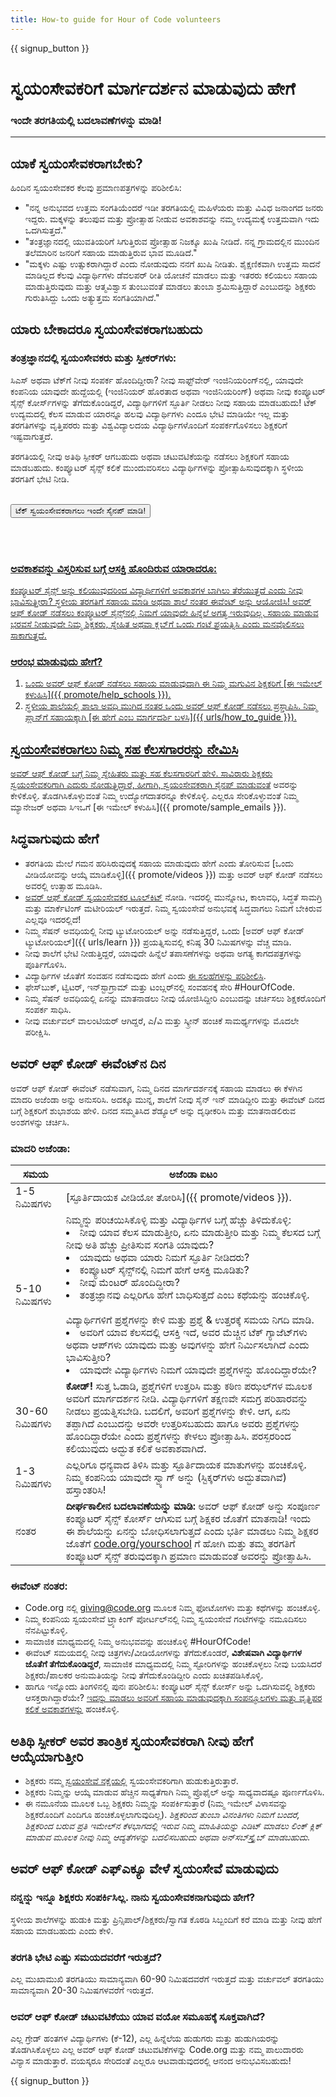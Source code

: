 ```yaml
---
title: How-to guide for Hour of Code volunteers
---
```


{{ signup_button }}

# ಸ್ವಯಂಸೇವಕರಿಗೆ ಮಾರ್ಗದರ್ಶನ ಮಾಡುವುದು ಹೇಗೆ
### ಇಂದೇ ತರಗತಿಯಲ್ಲಿ ಬದಲಾವಣೆಗಳನ್ನು ಮಾಡಿ!

***

## ಯಾಕೆ ಸ್ವಯಂಸೇವಕರಾಗಬೇಕು?
ಹಿಂದಿನ ಸ್ವಯಂಸೇವಕರ ಕೆಲವು ಪ್ರಮಾಣಪತ್ರಗಳನ್ನು ಪರಿಶೀಲಿಸಿ:

- "ನನ್ನ ಅನುಭವದ ಉತ್ತಮ ಸಂಗತಿಯೆಂದರೆ ಇಡೀ ತರಗತಿಯಲ್ಲಿ ಮಹಿಳೆಯರು ಮತ್ತು ವಿವಿಧ ಜನಾಂಗದ ಜನರು ಇದ್ದರು. ಮಕ್ಕಳನ್ನು ತಲುಪುವ ಮತ್ತು ಪ್ರೋತ್ಸಾಹ ನೀಡುವ ಅವಕಾಶವನ್ನು ನಮ್ಮ ಉದ್ಯಮಕ್ಕೆ ಉತ್ತಮವಾಗಿ ಇದು ಒದಗಿಸುತ್ತದೆ."
- "ತಂತ್ರಜ್ಞಾನದಲ್ಲಿ ಯುವತಿಯರಿಗೆ ಸಿಗುತ್ತಿರುವ ಪ್ರೋತ್ಸಾಹ ನಿಜಕ್ಕೂ ಖುಷಿ ನೀಡಿದೆ. ನನ್ನ ಗ್ರಾಮದಲ್ಲಿನ ಮುಂದಿನ ತಲೆಮಾರಿನ ಜನರಿಗೆ ಸಹಾಯ ಮಾಡುತ್ತಿರುವ ಭಾವ ಮೂಡಿದೆ."
- "ಮಕ್ಕಳು ಎಷ್ಟು ಉತ್ಸುಕರಾಗಿದ್ದಾರೆ ಎಂದು ನೋಡುವುದು ನನಗೆ ಖುಷಿ ನೀಡಿತು. ಶೈಕ್ಷಣಿಕವಾಗಿ ಉತ್ತಮ ಸಾದನೆ ಮಾಡಿಲ್ಲದ ಕೆಲವು ವಿದ್ಯಾರ್ಥಿಗಳು ಡೆವಲಪರ್ ರೀತಿ ಯೋಚನೆ ಮಾಡಲು ಮತ್ತು ಇತರರು ಕಲಿಯಲು ಸಹಾಯ ಮಾಡುತ್ತಿರುವುದು ಮತ್ತು ಆತ್ಮವಿಶ್ವಾಸ ತುಂಬುವಂತೆ ಮಾಡಲು ತುಂಬಾ ಶ್ರಮಿಸುತ್ತಿದ್ದಾರೆ ಎಂಬುದನ್ನು ಶಿಕ್ಷಕರು ಗುರುತಿಸಿದ್ದು ಒಂದು ಅತ್ಯುತ್ತಮ ಸಂಗತಿಯಾಗಿದೆ."

## ಯಾರು ಬೇಕಾದರೂ ಸ್ವಯಂಸೇವಕರಾಗಬಹುದು
### ತಂತ್ರಜ್ಞಾನದಲ್ಲಿ ಸ್ವಯಂಸೇವಕರು ಮತ್ತು ಸ್ಪೀಕರ್‌ಗಳು:
ಸಿಎಸ್ ಅಥವಾ ಟೆಕ್‌ಗೆ ನೀವು ಸಂಪರ್ಕ ಹೊಂದಿದ್ದೀರಾ? ನೀವು ಸಾಫ್ಟ್‌ವೇರ್ ಇಂಜಿನಿಯರಿಂಗ್‌ನಲ್ಲಿ, ಯಾವುದೇ ಕಂಪನಿಯ ಯಾವುದೇ ಹುದ್ದೆಯಲ್ಲಿ (ಇಂಜಿನಿಯರ್ ಹೊರತಾದ ಅಥವಾ ಇಂಜಿನಿಯರಿಂಗ್‌) ಅಥವಾ ನೀವು ಕಂಪ್ಯೂಟರ್ ಸೈನ್ಸ್ ಕೋರ್ಸ್‌ಗಳನ್ನು ತೆಗೆದುಕೊಂಡಿದ್ದರೆ, ವಿದ್ಯಾರ್ಥಿಗಳಿಗೆ ಸ್ಫೂರ್ತಿ ನೀಡಲು ನೀವು ಸಹಾಯ ಮಾಡಬಹುದು! ಟೆಕ್ ಉದ್ಯಮದಲ್ಲಿ ಕೆಲಸ ಮಾಡುವ ಯಾರನ್ನೂ ಹಲವು ವಿದ್ಯಾರ್ಥಿಗಳು ಎಂದೂ ಭೇಟಿ ಮಾಡಿಯೇ ಇಲ್ಲ ಮತ್ತು ತರಗತಿಗಳನ್ನು ವೃತ್ತಿಪರರು ಮತ್ತು ವಿಶ್ವವಿದ್ಯಾಲದಯ ವಿದ್ಯಾರ್ಥಿಗಳೊಂದಿಗೆ ಸಂಪರ್ಕಗೊಳಿಸಲು ಶಿಕ್ಷಕರಿಗೆ ಇಷ್ಟವಾಗುತ್ತದೆ.

ತರಗತಿಯಲ್ಲಿ ನೀವು ಅತಿಥಿ ಸ್ಪೀಕರ್ ಆಗಬಹುದು ಅಥವಾ ಚಟುವಟಿಕೆಯನ್ನು ನಡೆಸಲು ಶಿಕ್ಷಕರಿಗೆ ಸಹಾಯ ಮಾಡಬಹುದು. ಕಂಪ್ಯೂಟರ್ ಸೈನ್ಸ್ ಕಲಿಕೆ ಮುಂದುವರಿಸಲು ವಿದ್ಯಾರ್ಥಿಗಳನ್ನು ಪ್ರೋತ್ಸಾಹಿಸುವುದಕ್ಕಾಗಿ ಸ್ಥಳೀಯ ತರಗತಿಗೆ ಭೇಟಿ ನೀಡಿ.
<br>
<br>

<a href="https://code.org/volunteer"><button>ಟೆಕ್ ಸ್ವಯಂಸೇವಕರಾಗಲು ಇಂದೇ ಸೈನಪ್‌ ಮಾಡಿ!</button>

<br>
<br>

### ಅವಕಾಶವನ್ನು ವಿಸ್ತರಿಸುವ ಬಗ್ಗೆ ಆಸಕ್ತಿ ಹೊಂದಿರುವ ಯಾರಾದರೂ:
ಕಂಪ್ಯೂಟರ್ ಸೈನ್ಸ್ ಅನ್ನು ಕಲಿಯುವುದರಿಂದ ವಿದ್ಯಾರ್ಥಿಗಳಿಗೆ ಅವಕಾಶಗಳ ಬಾಗಿಲು ತೆರೆಯುತ್ತದೆ ಎಂದು ನೀವು ಭಾವಿಸುತ್ತೀರಾ? ಸ್ಥಳೀಯ ತರಗತಿಗೆ ಸಹಾಯ ಮಾಡಿ ಅಥವಾ ಶಾಲೆ ನಂತರ ಈವೆಂಟ್ ಅನ್ನು ಆಯೋಜಿಸಿ! ಅವರ್ ಆಫ್ ಕೋಡ್ ನಡೆಸಲು ಕಂಪ್ಯೂಟರ್ ಸೈನ್ಸ್‌ನಲ್ಲಿ ನಿಮಗೆ ಯಾವುದೇ ಹಿನ್ನೆಲೆ ಅಗತ್ಯ ಇರುವುದಿಲ್ಲ. ಸಹಾಯ ಮಾಡುವ ಭರವಸೆ ನೀಡುವುದೇ ನಿಮ್ಮ ಶಿಕ್ಷಕರು, ಸ್ನೇಹಿತ ಅಥವಾ ಕ್ಲಬ್‌ಗೆ ಒಂದು ಗಂಟೆ ಪ್ರಯತ್ನಿಸಿ ಎಂದು ಮನವೊಲಿಸಲು ಸಾಕಾಗುತ್ತದೆ.

### ಆರಂಭ ಮಾಡುವುದು ಹೇಗೆ?

1. ಒಂದು ಅವರ್ ಆಫ್ ಕೋಡ್ ನಡೆಸಲು ಸಹಾಯ ಮಾಡುವುದಾಗಿ ಈ ನಿಮ್ಮ ಮಗುವಿನ ಶಿಕ್ಷಕರಿಗೆ  [ಈ ಇಮೇಲ್ ಕಳುಹಿಸಿ]({{ promote/help_schools }}).
2. ಸ್ಥಳೀಯ ಶಾಲೆಯಲ್ಲಿ ಶಾಲಾ ಅವಧಿ ಮುಗಿದ ನಂತರ ಒಂದು ಅವರ್ ಆಫ್ ಕೋಡ್ ನಡೆಸಲು ಪ್ರಸ್ತಾಪಿಸಿ. ನಿಮ್ಮ ಪ್ಲಾನ್‌ಗೆ ಸಹಾಯಕ್ಕಾಗಿ [ಈ ಹೇಗೆ ಎಂಬ ಮಾರ್ಗದರ್ಶಿ ಬಳಸಿ]({{ urls/how_to_guide }}).

## ಸ್ವಯಂಸೇವಕರಾಗಲು ನಿಮ್ಮ ಸಹ ಕೆಲಸಗಾರರನ್ನು ನೇಮಿಸಿ
ಅವರ್ ಆಫ್ ಕೋಡ್ ಬಗ್ಗೆ ನಿಮ್ಮ ಸ್ನೇಹಿತರು ಮತ್ತು ಸಹ ಕೆಲಸಗಾರರಿಗೆ ಹೇಳಿ. ಸಾವಿರಾರು ಶಿಕ್ಷಕರು ಸ್ವಯಂಸೇವಕರಿಗಾಗಿ ಎದುರು ನೋಡುತ್ತಿದ್ದಾರೆ, ಹೀಗಾಗಿ, [ಸ್ವಯಂಸೇವಕರಾಗಿ ಸೈನಪ್‌ ಮಾಡುವಂತೆ](https://code.org/volunteer) ಅವರನ್ನು ಕೇಳಿಕೊಳ್ಳಿ. ತೊಡಗಿಸಿಕೊಳ್ಳುವಂತೆ ನಿಮ್ಮ ಉದ್ಯೋಗದಾತರನ್ನೂ ಕೇಳಿಕೊಳ್ಳಿ. ಎಲ್ಲರೂ ಸೇರಿಕೊಳ್ಳುವಂತೆ ನಿಮ್ಮ ಮ್ಯಾನೇಜರ್ ಅಥವಾ ಸಿಇಒಗೆ [ಈ ಇಮೇಲ್ ಕಳುಹಿಸಿ]({{ promote/sample_emails }}).

## ಸಿದ್ಧವಾಗುವುದು ಹೇಗೆ
- ತರಗತಿಯ ಮೇಲೆ ಗಮನ ಹರಿಸಿರುವುದಕ್ಕೆ ಸಹಾಯ ಮಾಡುವುದು ಹೇಗೆ ಎಂದು ತೋರಿಸುವ [ಒಂದು ವೀಡಿಯೋವನ್ನು ಆಯ್ಕೆ ಮಾಡಿಕೊಳ್ಳಿ]({{ promote/videos }}) ಮತ್ತು ಅವರ್ ಆಫ್ ಕೋಡ್ ನಡೆಸಲು ಅವರಲ್ಲಿ ಉತ್ಸಾಹ ಮೂಡಿಸಿ.
- [ಅವರ್ ಆಫ್ ಕೋಡ್ ಸ್ವಯಂಸೇವಕರ ಟೂಲ್‌ಕಿಟ್](/files/hoc-volunteer-toolkit.pdf) ನೋಡಿ. ಇದರಲ್ಲಿ ಮುನ್ನೋಟ, ಕಾಲಾವಧಿ, ಸಿದ್ಧತೆ ಸಾಮಗ್ರಿ ಮತ್ತು ಮಾರ್ಕೆಟಿಂಗ್‌ ಮಟೀರಿಯಲ್ ಇರುತ್ತದೆ. ನಿಮ್ಮ ಸ್ವಯಂಸೇವೆ ಅನುಭವಕ್ಕೆ ಸಿದ್ಧವಾಗಲು ನಿಮಗೆ ಬೇಕಿರುವ ಎಲ್ಲವೂ ಇದರಲ್ಲಿದೆ!
- ನಿಮ್ಮ ಸೆಷನ್ ಅವಧಿಯಲ್ಲಿ ನೀವು ಟ್ಯುಟೋರಿಯಲ್ ಅನ್ನು ನಡೆಸುತ್ತಿದ್ದರೆ, ಒಂದು [ಅವರ್ ಆಫ್ ಕೋಡ್ ಟ್ಯುಟೋರಿಯಲ್‌]({{ urls/learn }}) ಪ್ರಯತ್ನಿಸುವಲ್ಲಿ ಕನಿಷ್ಠ 30 ನಿಮಿಷಗಳನ್ನು ವೆಚ್ಚ ಮಾಡಿ.
- ನೀವು ಶಾಲೆಗೆ ಭೇಟಿ ನೀಡುತ್ತಿದ್ದರೆ, ಯಾವುದೇ ಹಿನ್ನೆಲೆ ತಪಾಸಣೆಗಳನ್ನು ಅಥವಾ ಅಗತ್ಯ ಕಾಗದಪತ್ರಗಳನ್ನು ಪೂರ್ತಿಗೊಳಿಸಿ.
- ವಿದ್ಯಾರ್ಥಿಗಳ ಜೊತೆಗೆ ಸಂವಹನ ನಡೆಸುವುದು ಹೇಗೆ ಎಂದು [ಈ ಸಲಹೆಗಳನ್ನು ಪರಿಶೀಲಿಸಿ](https://code.org/files/CSTT_Volunteers.pdf).
- ಫೇಸ್‌ಬುಕ್‌, ಟ್ವಿಟರ್, ಇನ್‌ಸ್ಟಾಗ್ರಾಮ್ ಮತ್ತು ಟಂಬ್ಲರ್‌ನಲ್ಲಿ ಸಂವಹನಕ್ಕೆ ಸೇರಿ #HourOfCode.
- ನಿಮ್ಮ ಸೆಷನ್‌ ಅವಧಿಯಲ್ಲಿ ಏನನ್ನು ಮಾತನಾಡಲು ನೀವು ಯೋಜಿಸಿದ್ದೀರಿ ಎಂಬುದನ್ನು ಚರ್ಚಿಸಲು ಶಿಕ್ಷಕರೊಂದಿಗೆ ಸಂಪರ್ಕ ಸಾಧಿಸಿ.
- ನೀವು ವರ್ಚುವಲ್ ವಾಲಂಟಿಯರ್ ಆಗಿದ್ದರೆ, ಎ/ವಿ ಮತ್ತು ಸ್ಕ್ರೀನ್‌ ಹಂಚಿಕೆ ಸಾಮರ್ಥ್ಯಗಳನ್ನು ಮೊದಲೇ ಪರೀಕ್ಷಿಸಿ.

## ಅವರ್ ಆಫ್ ಕೋಡ್ ಈವೆಂಟ್‌ನ ದಿನ
ಅವರ್ ಆಫ್ ಕೋಡ್‌ ಈವೆಂಟ್ ನಡೆಸುವಾಗ, ನಿಮ್ಮ ದಿನದ ಮಾರ್ಗದರ್ಶನಕ್ಕೆ ಸಹಾಯ ಮಾಡಲು ಈ ಕೆಳಗಿನ ಮಾದರಿ ಅಜೆಂಡಾ ಅನ್ನು ಅನುಸರಿಸಿ. ಅದಕ್ಕೂ ಮುನ್ನ, ಶಾಲೆಗೆ ನೀವು ಸೈನ್ ಇನ್ ಮಾಡಿದ್ದೀರಿ ಮತ್ತು ಈವೆಂಟ್‌ ದಿನದ ಬಗ್ಗೆ ಶಿಕ್ಷಕರಿಗೆ ಶುಭಾಶಯ ಹೇಳಿ. ದಿನದ ಸಮ್ಮತಿಸಿದ ಶೆಡ್ಯೂಲ್ ಅನ್ನು ದೃಢೀಕರಿಸಿ ಮತ್ತು ಮಾತನಾಡಲಿರುವ ಅಂಶಗಳನ್ನು ಚರ್ಚಿಸಿ.

### ಮಾದರಿ ಅಜೆಂಡಾ:

| ಸಮಯ            | ಅಜೆಂಡಾ ಐಟಂ                                                                                                                                                                                                                                                                                                                                                                                                                 |
| -------------- | -------------------------------------------------------------------------------------------------------------------------------------------------------------------------------------------------------------------------------------------------------------------------------------------------------------------------------------------------------------------------------------------------------------------------- |
| 1-5 ನಿಮಿಷಗಳು   | [ಸ್ಫೂರ್ತಿದಾಯಕ ವೀಡಿಯೋ ತೋರಿಸಿ]({{ promote/videos }}).                                                                                                                                                                                                                                                                                                                                                                        |
| 5-10 ನಿಮಿಷಗಳು  | ನಿಮ್ಮನ್ನು ಪರಿಚಯಿಸಿಕೊಳ್ಳಿ ಮತ್ತು ವಿದ್ಯಾರ್ಥಿಗಳ ಬಗ್ಗೆ ಹೆಚ್ಚು ತಿಳಿದುಕೊಳ್ಳಿ: </ul><li>ನೀವು ಯಾವ ಕೆಲಸ ಮಾಡುತ್ತೀರಿ, ಏನು ಮಾಡುತ್ತೀರಿ ಮತ್ತು ನಿಮ್ಮ ಕೆಲಸದ ಬಗ್ಗೆ ನೀವು ಅತಿ ಹೆಚ್ಚು ಪ್ರೀತಿಸುವ ಸಂಗತಿ ಯಾವುದು?</li><li>ಯಾವುದು ಅಥವಾ ಯಾರು ನಿಮಗೆ ಸ್ಫೂರ್ತಿ ನೀಡಿದರು?</li><li>ಕಂಪ್ಯೂಟರ್ ಸೈನ್ಸ್‌ನಲ್ಲಿ ನಿಮಗೆ ಹೇಗೆ ಆಸಕ್ತಿ ಮೂಡಿತು?</li><li>ನೀವು ಮೆಂಟರ್ ಹೊಂದಿದ್ದೀರಾ?</li><li>ತಂತ್ರಜ್ಞಾನವು ಎಲ್ಲರಿಗೂ ಹೇಗೆ ಬಾಧಿಸುತ್ತದೆ ಎಂಬ ಕಥೆಯನ್ನು ಹಂಚಿಕೊಳ್ಳಿ.</li><br>ವಿದ್ಯಾರ್ಥಿಗಳಿಗೆ ಪ್ರಶ್ನೆಗಳನ್ನು ಕೇಳಿ ಮತ್ತು ಪ್ರಶ್ನೆ & ಉತ್ತರಕ್ಕೆ ಸಮಯ ನಿಗದಿ ಮಾಡಿ.</br> <li> ಅವರಿಗೆ ಯಾವ ಕೆಲಸದಲ್ಲಿ ಆಸಕ್ತಿ ಇದೆ, ಅವರ ಮೆಚ್ಚಿನ ಟೆಕ್ ಗ್ಯಾಜೆಟ್‌ಗಳು ಅಥವಾ ಆಪ್‌ಗಳು ಯಾವುದು ಮತ್ತು ಅವುಗಳನ್ನು ಹೇಗೆ ನಿರ್ಮಿಸಲಾಗಿದೆ ಎಂದು ಭಾವಿಸುತ್ತೀರಿ? </li><li> ಯಾವುದೇ ವಿದ್ಯಾರ್ಥಿಗಳು ನಿಮಗೆ ಯಾವುದೇ ಪ್ರಶ್ನೆಗಳನ್ನು ಹೊಂದಿದ್ದಾರೆಯೇ?</ul> |
| 30-60 ನಿಮಿಷಗಳು | **ಕೋಡ್‌!** ಸುತ್ತ ಓಡಾಡಿ, ಪ್ರಶ್ನೆಗಳಿಗೆ ಉತ್ತರಿಸಿ ಮತ್ತು ಕಠಿಣ ಪಝಲ್‌ಗಳ ಮೂಲಕ ಅವರಿಗೆ ಮಾರ್ಗದರ್ಶನ ನೀಡಿ. ವಿದ್ಯಾರ್ಥಿಗಳಿಗೆ ತಕ್ಷಣವೇ ಸಮಗ್ರ ಪರಿಹಾರವನ್ನು ನೀಡಲು ಪ್ರಯತ್ನಿಸಬೇಡಿ. ಬದಲಿಗೆ, ಅವರಿಗೆ ಪ್ರಶ್ನೆಗಳನ್ನು ಕೇಳಿ. ಆಗ, ಏನು ತಪ್ಪಾಗಿದೆ ಎಂಬುದನ್ನು ಅವರೇ ಉತ್ತರಿಸಬಹುದು ಹಾಗೂ ಅವರು ಪ್ರಶ್ನೆಗಳನ್ನು ಹೊಂದಿದ್ದಾರೆಯೇ ಎಂದು ಪ್ರಶ್ನೆಗಳನ್ನು ಕೇಳಲು ಪ್ರೋತ್ಸಾಹಿಸಿ. ಪರಸ್ಪರರಿಂದ ಕಲಿಯುವುದು ಅದ್ಭುತ ಕಲಿಕೆ ಅವಕಾಶವಾಗಿದೆ.                                                  |
| 1-3 ನಿಮಿಷಗಳು   | ಎಲ್ಲರಿಗೂ ಧನ್ಯವಾದ ತಿಳಿಸಿ ಮತ್ತು ಸ್ಫೂರ್ತಿದಾಯಕ ಮಾತುಗಳನ್ನು ಹಂಚಿಕೊಳ್ಳಿ. ನಿಮ್ಮ ಕಂಪನಿಯ ಯಾವುದೇ ಸ್ವ್ಯಾಗ್ ಅನ್ನು (ಸ್ಟಿಕ್ಕರ್‌ಗಳು ಅದ್ಭುತವಾಗಿವೆ) ಹಸ್ತಾಂತರಿಸಿ!                                                                                                                                                                                                                                                                             |
| ನಂತರ           | **ದೀರ್ಘಕಾಲೀನ ಬದಲಾವಣೆಯನ್ನು ಮಾಡಿ:** ಅವರ್ ಆಫ್ ಕೋಡ್ ಅನ್ನು ಸಂಪೂರ್ಣ ಕಂಪ್ಯೂಟರ್ ಸೈನ್ಸ್ ಕೋರ್ಸ್‌ ಆಗಿಸುವ ಬಗ್ಗೆ ಶಿಕ್ಷಕರ ಜೊತೆಗೆ ಮಾತನಾಡಿ! ಇಂದು ಈ ಶಾಲೆಯನ್ನು ಏನನ್ನು ಬೋಧಿಸಲಾಗುತ್ತದೆ ಎಂದು ಭರ್ತಿ ಮಾಡಲು ನಿಮ್ಮ ಶಿಕ್ಷಕರ ಜೊತೆಗೆ [code.org/yourschool](https://code.org/yourschool) ಗೆ ಹೋಗಿ ಮತ್ತು ತಮ್ಮ ತರಗತಿಗೆ ಕಂಪ್ಯೂಟರ್ ಸೈನ್ಸ್ ತರುವುದಕ್ಕಾಗಿ ಪ್ರಮಾಣ ಮಾಡುವಂತೆ ಅವರನ್ನು ಪ್ರೋತ್ಸಾಹಿಸಿ.                                                                 |

### ಈವೆಂಟ್‌ ನಂತರ:
- Code.org ನಲ್ಲಿ giving@code.org ಮೂಲಕ ನಿಮ್ಮ ಫೋಟೋಗಳು ಮತ್ತು ಕಥೆಗಳನ್ನು ಹಂಚಿಕೊಳ್ಳಿ.
- ನಿಮ್ಮ ಕಂಪನಿಯ ಸ್ವಯಂಸೇವೆ ಟ್ರ್ಯಾಕಿಂಗ್ ಪೋರ್ಟಲ್‌ನಲ್ಲಿ ನಿಮ್ಮ ಸ್ವಯಂಸೇವೆ ಗಂಟೆಗಳನ್ನು ನಮೂದಿಸಲು ನೆನಪಿಟ್ಟುಕೊಳ್ಳಿ.
- ಸಾಮಾಜಿಕ ಮಾಧ್ಯಮದಲ್ಲಿ ನಿಮ್ಮ ಅನುಭವವನ್ನು ಹಂಚಿಕೊಳ್ಳಿ #HourOfCode!
- ಈವೆಂಟ್ ಸಮಯದಲ್ಲಿ ನೀವು ಚಿತ್ರಗಳು/ವೀಡಿಯೋಗಳನ್ನು ತೆಗೆದುಕೊಂಡರೆ, **ವಿಶೇಷವಾಗಿ ವಿದ್ಯಾರ್ಥಿಗಳ ಜೊತೆಗೆ ತೆಗೆದುಕೊಂಡಿದ್ದರೆ**, ಸಾಮಾಜಿಕ ಮಾಧ್ಯಮದಲ್ಲಿ ನಿಮ್ಮ ಸ್ಟೋರಿಗಳನ್ನು ಹಂಚಿಕೊಳ್ಳಲು ನೀವು ಬಯಸಿದರೆ ಶಿಕ್ಷಕರು/ಪಾಲಕರ ಅನುಮತಿಯನ್ನು ನೀವು ತೆಗೆದುಕೊಂಡಿದ್ದೀರಿ ಎಂದು ಖಚಿತಪಡಿಸಿಕೊಳ್ಳಿ.
- ಹಾಗೂ ಇನ್ನೊಂದು ತಿಂಗಳಿನಲ್ಲಿ ಪುನಃ ಪರಿಶೀಲಿಸಿ: ಕಂಪ್ಯೂಟರ್ ಸೈನ್ಸ್ ಕೋರ್ಸ್ ಅನ್ನು ಒದಗಿಸುವಲ್ಲಿ ಶಿಕ್ಷಕರು ಆಸಕ್ತರಾಗಿದ್ದಾರೆಯೇ? [ಇದನ್ನು ಮಾಡಲು ಅವರಿಗೆ ಸಹಾಯ ಮಾಡುವುದಕ್ಕಾಗಿ ಸಂಪನ್ಮೂಲಗಳು ಮತ್ತು ವೃತ್ತಿಪರ ಕಲಿಕೆ ಅವಕಾಶಗಳನ್ನು](https://code.org/yourschool) ಹಂಚಿಕೊಳ್ಳಿ.

## ಅತಿಥಿ ಸ್ಪೀಕರ್‌ ಅವರ ತಾಂತ್ರಿಕ ಸ್ವಯಂಸೇವಕರಾಗಿ ನೀವು ಹೇಗೆ ಆಯ್ಕೆಯಾಗುತ್ತೀರಿ
- ಶಿಕ್ಷಕರು ನಮ್ಮ [ಸ್ವಯಂಸೇವೆ ನಕ್ಷೆಯಲ್ಲಿ](https://code.org/volunteer/local) ಸ್ವಯಂಸೇವಕರಿಗಾಗಿ ಹುಡುಕುತ್ತಿರುತ್ತಾರೆ.
- ಶಿಕ್ಷಕರು ನಿಮ್ಮನ್ನು ಆಯ್ಕೆ ಮಾಡುವ ಹೆಚ್ಚಿನ ಸಾಧ್ಯತೆಗಾಗಿ ನಿಮ್ಮ ಪ್ರೊಫೈಲ್‌ ಅನ್ನು ಸಾಧ್ಯವಾದಷ್ಟೂ ಪೂರ್ಣಗೊಳಿಸಿ.
- ಈ ನಮೂನೆಯ ಮೂಲಕ ಒಬ್ಬ ಶಿಕ್ಷಕರು ನಿಮ್ಮನ್ನು ಸಂಪರ್ಕಿಸುತ್ತಾರೆ (ನಿಮ್ಮ ಇಮೇಲ್ ವಿಳಾಸವನ್ನು ಶಿಕ್ಷಕರೊಂದಿಗೆ ಎಂದಿಗೂ ಹಂಚಿಕೊಳ್ಳಲಾಗುವುದಿಲ್ಲ). *ಶಿಕ್ಷಕರಿಂದ ತುಂಬಾ ವಿನಂತಿಗಳು ನಿಮಗೆ ಬಂದರೆ, ಶಿಕ್ಷಕರಿಂದ ಬರುವ ಪ್ರತಿ ಇಮೇಲ್‌ನ ಕೆಳಭಾಗದಲ್ಲಿ ಇರುವ ನಿಮ್ಮ ಮಾಹಿತಿಯನ್ನು ಎಡಿಟ್ ಮಾಡಲು ಲಿಂಕ್ ಕ್ಲಿಕ್ ಮಾಡುವ ಮೂಲಕ ನೀವು ನಿಮ್ಮ ಆದ್ಯತೆಗಳನ್ನು ಬದಲಿಸಬಹುದು ಅಥವಾ ಅನ್‌ಸಬ್‌ಸ್ಕ್ರೈಬ್‌ ಮಾಡಬಹುದು.*

## ಅವರ್ ಆಫ್ ಕೋಡ್ ಎಫ್‌ಎಕ್ಯೂ ವೇಳೆ ಸ್ವಯಂಸೇವೆ ಮಾಡುವುದು

### ನನ್ನನ್ನು ಇನ್ನೂ ಶಿಕ್ಷಕರು ಸಂಪರ್ಕಿಸಿಲ್ಲ. ನಾನು ಸ್ವಯಂಸೇವಕನಾಗುವುದು ಹೇಗೆ?
ಸ್ಥಳೀಯ ಶಾಲೆಗಳನ್ನು ಹುಡುಕಿ ಮತ್ತು ಪ್ರಿನ್ಸಿಪಾಲ್/ಶಿಕ್ಷಕರು/ಸ್ವಾಗತ ಕೊಠಡಿ ಸಿಬ್ಬಂದಿಗೆ ಕರೆ ಮಾಡಿ ಮತ್ತು ನೀವು ಹೇಗೆ ಸಹಾಯ ಮಾಡಬಹುದು ಎಂದು ಕೇಳಿ.

### ತರಗತಿ ಭೇಟಿ ಎಷ್ಟು ಸಮಯದವರೆಗೆ ಇರುತ್ತದೆ?
ಎಲ್ಲ ಮುಖಾಮುಖಿ ತರಗತಿಯು ಸಾಮಾನ್ಯವಾಗಿ 60-90 ನಿಮಿಷದವರೆಗೆ ಇರುತ್ತದೆ ಮತ್ತು ವರ್ಚುವಲ್ ತರಗತಿಯು ಸಾಮಾನ್ಯವಾಗಿ 20-30 ನಿಮಿಷಗಳವರೆಗೆ ಇರುತ್ತದೆ.

### ಅವರ್ ಆಫ್ ಕೋಡ್ ಚಟುವಟಿಕೆಯು ಯಾವ ವಯೋ ಸಮೂಹಕ್ಕೆ ಸೂಕ್ತವಾಗಿದೆ?
ಎಲ್ಲ ಗ್ರೇಡ್‌ ಹಂತಗಳ ವಿದ್ಯಾರ್ಥಿಗಳು (ಕೆ-12), ಎಲ್ಲ ಹಿನ್ನೆಲೆಯ ಹುಡುಗರು ಮತ್ತು ಹುಡುಗಿಯರನ್ನು ತೊಡಗಿಸಿಕೊಳ್ಳಲು ಎಲ್ಲ ಅವರ್ ಆಫ್ ಕೋಡ್ ಚಟುವಟಿಕೆಗಳನ್ನು Code.org ಮತ್ತು ನಮ್ಮ ಪಾಲುದಾರರು ವಿನ್ಯಾಸ ಮಾಡುತ್ತಾರೆ. ವಯಸ್ಕರೂ ಸೇರಿದಂತೆ ಎಲ್ಲರೂ ಆಟವಾಡುವುದರಲ್ಲಿ ಆನಂದ ಅನುಭವಿಸಬಹುದು!



{{ signup_button }}
